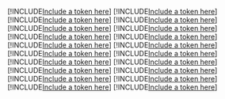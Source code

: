 [!INCLUDE[Include a token here](refs1521179104488/r1.md)]
[!INCLUDE[Include a token here](refs1521179104488/r2.md)]
[!INCLUDE[Include a token here](refs1521179104488/r3.md)]
[!INCLUDE[Include a token here](refs1521179104488/r4.md)]
[!INCLUDE[Include a token here](refs1521179104488/r5.md)]
[!INCLUDE[Include a token here](refs1521179104488/r6.md)]
[!INCLUDE[Include a token here](refs1521179104488/r7.md)]
[!INCLUDE[Include a token here](refs1521179104488/r8.md)]
[!INCLUDE[Include a token here](refs1521179104488/r9.md)]
[!INCLUDE[Include a token here](refs1521179104488/r10.md)]
[!INCLUDE[Include a token here](refs1521179104488/r11.md)]
[!INCLUDE[Include a token here](refs1521179104488/r12.md)]
[!INCLUDE[Include a token here](refs1521179104488/r13.md)]
[!INCLUDE[Include a token here](refs1521179104488/r14.md)]
[!INCLUDE[Include a token here](refs1521179104488/r15.md)]
[!INCLUDE[Include a token here](refs1521179104488/r16.md)]
[!INCLUDE[Include a token here](refs1521179104488/r17.md)]
[!INCLUDE[Include a token here](refs1521179104488/r18.md)]
[!INCLUDE[Include a token here](refs1521179104488/r19.md)]
[!INCLUDE[Include a token here](refs1521179104488/r20.md)]